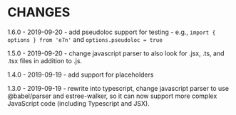 # CHANGES

1.6.0 - 2019-09-20 - add pseudoloc support for testing - e.g., `import { options } from 'e7n'` and `options.pseudoloc = true`

1.5.0 - 2019-09-20 - change javascript parser to also look for .jsx, .ts, and .tsx files in addition to .js.

1.4.0 - 2019-09-19 - add support for placeholders

1.3.0 - 2019-09-19 - rewrite into typescript, change javascript parser to use @babel/parser and estree-walker, so it can now support more complex JavaScript code (including Typescript and JSX).
